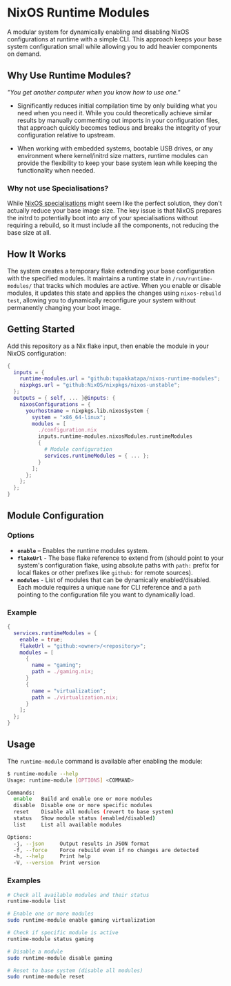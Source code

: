
# NixOS Runtime Modules

A modular system for dynamically enabling and disabling NixOS configurations at runtime with a simple CLI. This approach keeps your base system configuration small while allowing you to add heavier components on demand.

## Why Use Runtime Modules?

*"You get another computer when you know how to use one."*

- Significantly reduces initial compilation time by only building what you need when you need it. While you could theoretically achieve similar results by manually commenting out imports in your configuration files, that approach quickly becomes tedious and breaks the integrity of your configuration relative to upstream.

- When working with embedded systems, bootable USB drives, or any environment where kernel/initrd size matters, runtime modules can provide the flexibility to keep your base system lean while keeping the functionality when needed.

### Why not use Specialisations?

While [NixOS specialisations](https://nixos.wiki/wiki/Specialisation) might seem like the perfect solution, they don't actually reduce your base image size. The key issue is that NixOS prepares the initrd to potentially boot into any of your specialisations without requiring a rebuild, so it must include all the components, not reducing the base size at all.

## How It Works

The system creates a temporary flake extending your base configuration with the specified modules. It maintains a runtime state in `/run/runtime-modules/` that tracks which modules are active. When you enable or disable modules, it updates this state and applies the changes using `nixos-rebuild test`, allowing you to dynamically reconfigure your system without permanently changing your boot image.

## Getting Started

Add this repository as a Nix flake input, then enable the module in your NixOS configuration:

```nix
{
  inputs = {
    runtime-modules.url = "github:tupakkatapa/nixos-runtime-modules";
    nixpkgs.url = "github:NixOS/nixpkgs/nixos-unstable";
  };
  outputs = { self, ... }@inputs: {
    nixosConfigurations = {
      yourhostname = nixpkgs.lib.nixosSystem {
        system = "x86_64-linux";
        modules = [
          ./configuration.nix
          inputs.runtime-modules.nixosModules.runtimeModules
          {
            # Module configuration
            services.runtimeModules = { ... };
          }
        ];
      };
    };
  };
}
```

## Module Configuration

### Options

- **`enable`** – Enables the runtime modules system.
- **`flakeUrl`** - The base flake reference to extend from (should point to your system's configuration flake, using absolute paths with `path:` prefix for local flakes or other prefixes like `github:` for remote sources).
- **`modules`** - List of modules that can be dynamically enabled/disabled. Each module requires a unique `name` for CLI reference and a `path` pointing to the configuration file you want to dynamically load.

### Example

```nix
{
  services.runtimeModules = {
    enable = true;
    flakeUrl = "github:<owner>/<repository>";
    modules = [
      {
        name = "gaming";
        path = ./gaming.nix;
      }
      {
        name = "virtualization";
        path = ./virtualization.nix;
      }
    ];
  };
}
```
## Usage

The `runtime-module` command is available after enabling the module:

```bash
$ runtime-module --help
Usage: runtime-module [OPTIONS] <COMMAND>

Commands:
  enable   Build and enable one or more modules
  disable  Disable one or more specific modules
  reset    Disable all modules (revert to base system)
  status   Show module status (enabled/disabled)
  list     List all available modules

Options:
  -j, --json     Output results in JSON format
  -f, --force    Force rebuild even if no changes are detected
  -h, --help     Print help
  -V, --version  Print version
```

### Examples

```bash
# Check all available modules and their status
runtime-module list

# Enable one or more modules
sudo runtime-module enable gaming virtualization

# Check if specific module is active
runtime-module status gaming

# Disable a module
sudo runtime-module disable gaming

# Reset to base system (disable all modules)
sudo runtime-module reset
```
